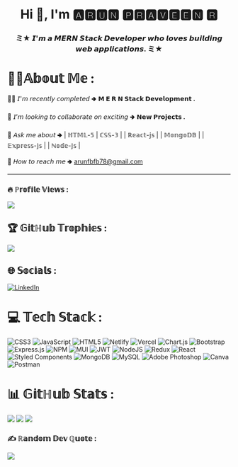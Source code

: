 <h1 align="center">Hi 👋, I'm 🅰🆁🆄🅽 🅿🆁🅰🆅🅴🅴🅽 🆁 </h1>
<h3 align="center">ミ★ 𝙄'𝙢 𝙖 𝙈𝙀𝙍𝙉 𝙎𝙩𝙖𝙘𝙠 𝘿𝙚𝙫𝙚𝙡𝙤𝙥𝙚𝙧 𝙬𝙝𝙤 𝙡𝙤𝙫𝙚𝙨 𝙗𝙪𝙞𝙡𝙙𝙞𝙣𝙜 𝙬𝙚𝙗 𝙖𝙥𝙥𝙡𝙞𝙘𝙖𝙩𝙞𝙤𝙣𝙨. ミ★</h3>
<h1>🤷‍♂️𝔸𝕓𝕠𝕦𝕥 𝕄𝕖 :</h1>

🧑‍💻 𝘐'𝘮 𝘳𝘦𝘤𝘦𝘯𝘵𝘭𝘺 𝘤𝘰𝘮𝘱𝘭𝘦𝘵𝘦𝘥 🢂 <b> 𝗠 𝗘 𝗥 𝗡 𝗦𝘁𝗮𝗰𝗸 𝗗𝗲𝘃𝗲𝗹𝗼𝗽𝗺𝗲𝗻𝘁 .</b><br><br>👯 𝘐’𝘮 𝘭𝘰𝘰𝘬𝘪𝘯𝘨 𝘵𝘰 𝘤𝘰𝘭𝘭𝘢𝘣𝘰𝘳𝘢𝘵𝘦 𝘰𝘯 𝘦𝘹𝘤𝘪𝘵𝘪𝘯𝘨 🢂 <b>𝗡𝗲𝘄 𝗣𝗿𝗼𝗷𝗲𝗰𝘁𝘀 .</b><br><br>💬 𝘈𝘴𝘬 𝘮𝘦 𝘢𝘣𝘰𝘶𝘵 🢂 | ℍ𝕋𝕄𝕃-𝟝 | ℂ𝕊𝕊-𝟛 | | ℝ𝕖𝕒𝕔𝕥-𝕛𝕤 | | 𝕄𝕠𝕟𝕘𝕠𝔻𝔹 | | 𝔼𝕩𝕡𝕣𝕖𝕤𝕤-𝕛𝕤 | | ℕ𝕠𝕕𝕖-𝕛𝕤 |<br><br>📧 𝘏𝘰𝘸 𝘵𝘰 𝘳𝘦𝘢𝘤𝘩 𝘮𝘦 🢂 arunfbfb78@gmail.com

---
<h3>🔥 ℙ𝕣𝕠𝕗𝕚𝕝𝕖 𝕍𝕚𝕖𝕨𝕤 :</h3>

[![](https://visitcount.itsvg.in/api?id=Arunpraveen98&icon=8&color=6)](https://visitcount.itsvg.in)

## 🏆 𝔾𝕚𝕥ℍ𝕦𝕓 𝕋𝕣𝕠𝕡𝕙𝕚𝕖𝕤 :
![](https://github-profile-trophy.vercel.app/?username=Arunpraveen98&theme=darkhub&no-frame=false&no-bg=false&margin-w=4)


## 🌐 𝕊𝕠𝕔𝕚𝕒𝕝𝕤 : 
[![LinkedIn](https://img.shields.io/badge/LinkedIn-%230077B5.svg?logo=linkedin&logoColor=white)](https://linkedin.com/in/http://linkedin.com/in/arun-praveen-r-027521111) 

# 💻 𝕋𝕖𝕔𝕙 𝕊𝕥𝕒𝕔𝕜 :
![CSS3](https://img.shields.io/badge/css3-%231572B6.svg?style=for-the-badge&logo=css3&logoColor=white) ![JavaScript](https://img.shields.io/badge/javascript-%23323330.svg?style=for-the-badge&logo=javascript&logoColor=%23F7DF1E) ![HTML5](https://img.shields.io/badge/html5-%23E34F26.svg?style=for-the-badge&logo=html5&logoColor=white) ![Netlify](https://img.shields.io/badge/netlify-%23000000.svg?style=for-the-badge&logo=netlify&logoColor=#00C7B7) ![Vercel](https://img.shields.io/badge/vercel-%23000000.svg?style=for-the-badge&logo=vercel&logoColor=white) ![Chart.js](https://img.shields.io/badge/chart.js-F5788D.svg?style=for-the-badge&logo=chart.js&logoColor=white) ![Bootstrap](https://img.shields.io/badge/bootstrap-%23563D7C.svg?style=for-the-badge&logo=bootstrap&logoColor=white) ![Express.js](https://img.shields.io/badge/express.js-%23404d59.svg?style=for-the-badge&logo=express&logoColor=%2361DAFB) ![NPM](https://img.shields.io/badge/NPM-%23000000.svg?style=for-the-badge&logo=npm&logoColor=white) ![MUI](https://img.shields.io/badge/MUI-%230081CB.svg?style=for-the-badge&logo=material-ui&logoColor=white) ![JWT](https://img.shields.io/badge/JWT-black?style=for-the-badge&logo=JSON%20web%20tokens) ![NodeJS](https://img.shields.io/badge/node.js-6DA55F?style=for-the-badge&logo=node.js&logoColor=white) ![Redux](https://img.shields.io/badge/redux-%23593d88.svg?style=for-the-badge&logo=redux&logoColor=white) ![React](https://img.shields.io/badge/react-%2320232a.svg?style=for-the-badge&logo=react&logoColor=%2361DAFB) ![Styled Components](https://img.shields.io/badge/styled--components-DB7093?style=for-the-badge&logo=styled-components&logoColor=white) ![MongoDB](https://img.shields.io/badge/MongoDB-%234ea94b.svg?style=for-the-badge&logo=mongodb&logoColor=white) ![MySQL](https://img.shields.io/badge/mysql-%2300f.svg?style=for-the-badge&logo=mysql&logoColor=white) ![Adobe Photoshop](https://img.shields.io/badge/adobephotoshop-%2331A8FF.svg?style=for-the-badge&logo=adobephotoshop&logoColor=white) ![Canva](https://img.shields.io/badge/Canva-%2300C4CC.svg?style=for-the-badge&logo=Canva&logoColor=white) ![Postman](https://img.shields.io/badge/Postman-FF6C37?style=for-the-badge&logo=postman&logoColor=white)
# 📊 𝔾𝕚𝕥ℍ𝕦𝕓 𝕊𝕥𝕒𝕥𝕤 :

![](https://github-readme-streak-stats.herokuapp.com/?user=Arunpraveen98&theme=midnight-purple&hide_border=false)
![](https://github-readme-stats.vercel.app/api?username=Arunpraveen98&theme=midnight-purple&hide_border=false&include_all_commits=false&count_private=false)
![](https://github-readme-stats.vercel.app/api/top-langs/?username=Arunpraveen98&theme=midnight-purple&hide_border=false&include_all_commits=false&count_private=false&layout=compact)



### ✍️ ℝ𝕒𝕟𝕕𝕠𝕞 𝔻𝕖𝕧 ℚ𝕦𝕠𝕥𝕖 :
![](https://quotes-github-readme.vercel.app/api?type=horizontal&theme=radical)



<!-- Proudly created with GPRM ( https://gprm.itsvg.in ) -->
